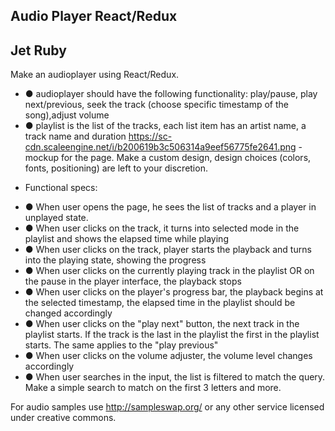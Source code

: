 ## Audio Player React/Redux
## Jet Ruby
Make an audioplayer using React/Redux.
- ● audioplayer should have the following functionality: play/pause, play next/previous, seek the track (choose specific timestamp of the song),adjust volume
- ● playlist is the list of the tracks, each list item has an artist name, a track name and duration https://sc-cdn.scaleengine.net/i/b200619b3c506314a9eef56775fe2641.png  - mockup for the page. Make a custom design, design choices (colors, fonts, positioning) are left to your discretion.
* Functional specs:
 - ● When user opens the page, he sees the list of tracks and a player in unplayed state.
 - ● When user clicks on the track, it turns into selected mode in the playlist and shows the elapsed time while playing
 - ● When user clicks on the track, player starts the playback and turns into the playing state, showing the progress
 - ● When user clicks on the currently playing track in the playlist OR on the pause in the player interface, the playback stops
 - ● When user clicks on the player's progress bar, the playback begins at the selected timestamp, the elapsed time in the playlist should be changed accordingly
 - ● When user clicks on the "play next" button, the next track in the playlist starts. If the track is the last in the playlist the first in the playlist starts. The same applies to the "play previous"
- ● When user clicks on the volume adjuster, the volume level changes accordingly
- ● When user searches in the input, the list is filtered to match the query. Make a simple search to match on the first 3 letters and more.

For audio samples use  http://sampleswap.org/  or any other service licensed under creative commons.
